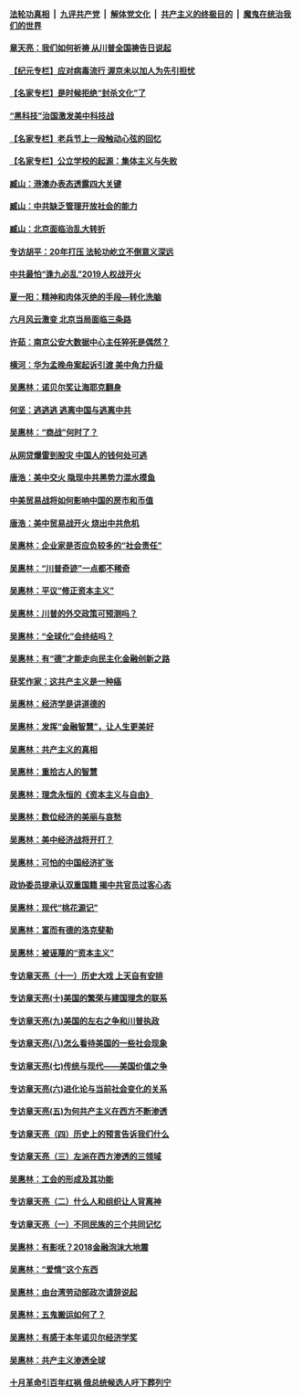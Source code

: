 ####  [法轮功真相](../../../../basic/blob/master/README.md?t=07011331) &nbsp;|&nbsp; [九评共产党](../../../../9ping.md/blob/master/README.md?t=07011331) &nbsp;|&nbsp; [解体党文化](../../../../jtdwh.md/blob/master/README.md?t=07011331)  &nbsp;|&nbsp; [共产主义的终极目的](../../../../gczydzjmd.md/blob/master/README.md?t=07011331) &nbsp;|&nbsp; [魔鬼在统治我们的世界](../../../../mgztzwmdsj.md/blob/master/README.md?t=07011331) 

#### [章天亮：我们如何祈祷 从川普全国祷告日说起](../pages/nsc423/n11944627.md?t=07011331) 

#### [【纪元专栏】应对病毒流行 渥京未以加人为先引担忧](../pages/nsc423/n11875714.md?t=07011331) 

#### [【名家专栏】是时候拒绝“封杀文化”了](../pages/nsc423/n11814093.md?t=07011331) 

#### [“黑科技”治国激发美中科技战](../pages/nsc423/n11638056.md?t=07011331) 

#### [【名家专栏】老兵节上一段触动心弦的回忆](../pages/nsc423/n11646016.md?t=07011331) 

#### [【名家专栏】公立学校的起源：集体主义与失败](../pages/nsc423/n11601833.md?t=07011331) 

#### [臧山：港澳办表态透露四大关键](../pages/nsc423/n11421628.md?t=07011331) 

#### [臧山：中共缺乏管理开放社会的能力](../pages/nsc423/n11407457.md?t=07011331) 

#### [臧山：北京面临治乱大转折](../pages/nsc423/n11406895.md?t=07011331) 

#### [专访胡平：20年打压 法轮功屹立不倒意义深远](../pages/nsc423/n11398800.md?t=07011331) 

#### [中共最怕“逢九必乱”2019人权战开火](../pages/nsc423/n11385248.md?t=07011331) 

#### [夏一阳：精神和肉体灭绝的手段—转化洗脑](../pages/nsc423/n11368250.md?t=07011331) 

#### [六月风云激变 北京当局面临三条路](../pages/nsc423/n11313668.md?t=07011331) 

#### [许茹：南京公安大数据中心主任猝死是偶然？](../pages/nsc423/n11064744.md?t=07011331) 

#### [横河：华为孟晚舟案起诉引渡 美中角力升级](../pages/nsc423/n11027230.md?t=07011331) 

#### [吴惠林：诺贝尔奖让海耶克翻身](../pages/nsc423/n10890049.md?t=07011331) 

#### [何坚：逃逃逃 逃离中国与逃离中共](../pages/nsc423/n10592891.md?t=07011331) 

#### [吴惠林：“商战”何时了？](../pages/nsc423/n10573558.md?t=07011331) 

#### [从网贷爆雷到股灾 中国人的钱何处可逃](../pages/nsc423/n10572800.md?t=07011331) 

#### [唐浩：美中交火 隐现中共黑势力混水摸鱼](../pages/nsc423/n10544040.md?t=07011331) 

#### [中美贸易战将如何影响中国的房市和币值](../pages/nsc423/n10543697.md?t=07011331) 

#### [唐浩：美中贸易战开火 烧出中共危机](../pages/nsc423/n10540126.md?t=07011331) 

#### [吴惠林：企业家是否应负较多的“社会责任”](../pages/nsc423/n10535022.md?t=07011331) 

#### [吴惠林：“川普奇迹”一点都不稀奇](../pages/nsc423/n10512808.md?t=07011331) 

#### [吴惠林：平议“修正资本主义”](../pages/nsc423/n10495724.md?t=07011331) 

#### [吴惠林：川普的外交政策可预测吗？](../pages/nsc423/n10462387.md?t=07011331) 

#### [吴惠林：“全球化”会终结吗？](../pages/nsc423/n10452838.md?t=07011331) 

#### [吴惠林：有“德”才能走向民主化金融创新之路](../pages/nsc423/n10432292.md?t=07011331) 

#### [获奖作家：这共产主义是一种癌](../pages/nsc423/n10431541.md?t=07011331) 

#### [吴惠林：经济学是讲道德的](../pages/nsc423/n10398014.md?t=07011331) 

#### [吴惠林：发挥“金融智慧”，让人生更美好](../pages/nsc423/n10375019.md?t=07011331) 

#### [吴惠林：共产主义的真相](../pages/nsc423/n10351394.md?t=07011331) 

#### [吴惠林：重拾古人的智慧](../pages/nsc423/n10337691.md?t=07011331) 

#### [吴惠林：理念永恒的《资本主义与自由》](../pages/nsc423/n10316274.md?t=07011331) 

#### [吴惠林：数位经济的美丽与哀愁](../pages/nsc423/n10292946.md?t=07011331) 

#### [吴惠林：美中经济战将开打？](../pages/nsc423/n10258825.md?t=07011331) 

#### [吴惠林：可怕的中国经济扩张](../pages/nsc423/n10219147.md?t=07011331) 

#### [政协委员提承认双重国籍 揭中共官员过客心态](../pages/nsc423/n10208809.md?t=07011331) 

#### [吴惠林：现代“桃花源记”](../pages/nsc423/n10185234.md?t=07011331) 

#### [吴惠林：富而有德的洛克斐勒](../pages/nsc423/n10142264.md?t=07011331) 

#### [吴惠林：被诬蔑的“资本主义”](../pages/nsc423/n10124816.md?t=07011331) 

#### [专访章天亮（十一）历史大戏 上天自有安排](../pages/nsc423/n10094905.md?t=07011331) 

#### [专访章天亮(十)美国的繁荣与建国理念的联系](../pages/nsc423/n10094899.md?t=07011331) 

#### [专访章天亮(九)美国的左右之争和川普执政](../pages/nsc423/n10094889.md?t=07011331) 

#### [专访章天亮(八)怎么看待美国的一些社会现象](../pages/nsc423/n10094857.md?t=07011331) 

#### [专访章天亮(七)传统与现代——美国价值之争](../pages/nsc423/n10093140.md?t=07011331) 

#### [专访章天亮(六)进化论与当前社会变化的关系](../pages/nsc423/n10092036.md?t=07011331) 

#### [专访章天亮(五)为何共产主义在西方不断渗透](../pages/nsc423/n10083620.md?t=07011331) 

#### [专访章天亮（四）历史上的预言告诉我们什么](../pages/nsc423/n10083606.md?t=07011331) 

#### [专访章天亮（三）左派在西方渗透的三领域](../pages/nsc423/n10081115.md?t=07011331) 

#### [吴惠林：工会的形成及其功能](../pages/nsc423/n10080633.md?t=07011331) 

#### [专访章天亮（二）什么人和组织让人背离神](../pages/nsc423/n10076637.md?t=07011331) 

#### [专访章天亮（一）不同民族的三个共同记忆](../pages/nsc423/n10074188.md?t=07011331) 

#### [吴惠林：有影呒？2018金融泡沫大地震](../pages/nsc423/n10040534.md?t=07011331) 

#### [吴惠林：“爱情”这个东西](../pages/nsc423/n10019423.md?t=07011331) 

#### [吴惠林：由台湾劳动部政次请辞说起](../pages/nsc423/n9979679.md?t=07011331) 

#### [吴惠林：五鬼搬运如何了？](../pages/nsc423/n9925338.md?t=07011331) 

#### [吴惠林：有感于本年诺贝尔经济学奖](../pages/nsc423/n9871883.md?t=07011331) 

#### [吴惠林：共产主义渗透全球](../pages/nsc423/n9812748.md?t=07011331) 

#### [十月革命引百年红祸 俄总统候选人吁下葬列宁](../pages/nsc423/n9810182.md?t=07011331) 

